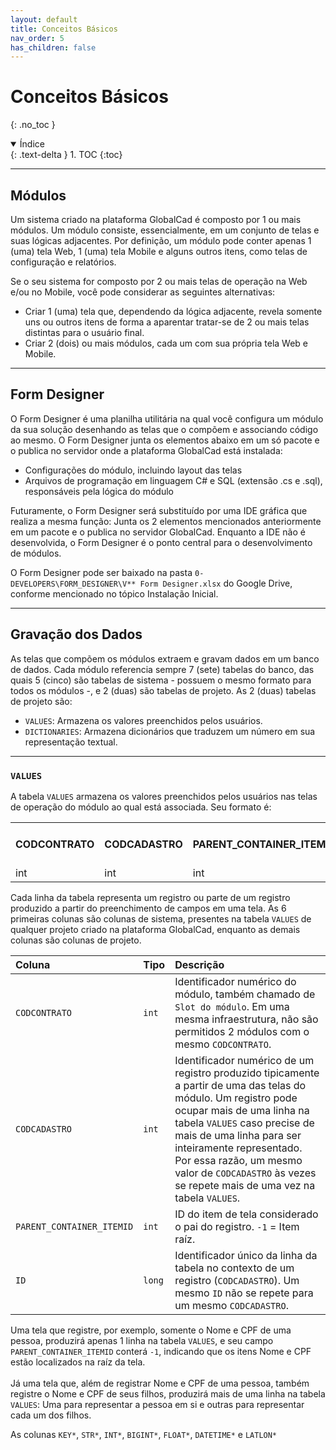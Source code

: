 ```yaml
---
layout: default
title: Conceitos Básicos
nav_order: 5
has_children: false
---
```


# Conceitos Básicos
{: .no_toc }

<details open markdown="block">
  <summary>
    Índice
  </summary>
  {: .text-delta }
1. TOC
{:toc}
</details>

---

## Módulos

Um sistema criado na plataforma GlobalCad é composto por 1 ou mais módulos. Um módulo consiste, essencialmente, em um conjunto de telas e suas lógicas adjacentes. Por definição, um módulo pode conter apenas 1 (uma) tela Web, 1 (uma) tela Mobile e alguns outros itens, como telas de configuração e relatórios.

Se o seu sistema for composto por 2 ou mais telas de operação na Web e/ou no Mobile, você pode considerar as seguintes alternativas:

- Criar 1 (uma) tela que, dependendo da lógica adjacente, revela somente uns ou outros itens de forma a aparentar tratar-se de 2 ou mais telas distintas para o usuário final.
- Criar 2 (dois) ou mais módulos, cada um com sua própria tela Web e Mobile.

---

## Form Designer

O Form Designer é uma planilha utilitária na qual você configura um módulo da sua solução desenhando as telas que o compõem e associando código ao mesmo. O Form Designer junta os elementos abaixo em um só pacote e o publica no servidor onde a plataforma GlobalCad está instalada:

- Configurações do módulo, incluindo layout das telas
- Arquivos de programação em linguagem C# e SQL (extensão .cs e .sql), responsáveis pela lógica do módulo

Futuramente, o Form Designer será substituído por uma IDE gráfica que realiza a mesma função: Junta os 2 elementos mencionados anteriormente em um pacote e o publica no servidor GlobalCad. Enquanto a IDE não é desenvolvida, o Form Designer é o ponto central para o desenvolvimento de módulos.

O Form Designer pode ser baixado na pasta `0- DEVELOPERS\FORM_DESIGNER\V** Form Designer.xlsx` do Google Drive, conforme mencionado no tópico Instalação Inicial.

---

## Gravação dos Dados

As telas que compõem os módulos extraem e gravam dados em um banco de dados. Cada módulo referencia sempre 7 (sete) tabelas do banco, das quais 5 (cinco) são tabelas de sistema - possuem o mesmo formato para todos os módulos -, e 2 (duas) são tabelas de projeto. As 2 (duas) tabelas de projeto são:

- `VALUES`: Armazena os valores preenchidos pelos usuários.
- `DICTIONARIES`: Armazena dicionários que traduzem um número em sua representação textual.

---

### `VALUES`

A tabela `VALUES` armazena os valores preenchidos pelos usuários nas telas de operação do módulo ao qual está associada. Seu formato é:

<table>
  <tr>
    <th style="text-align:left">CODCONTRATO</th>
    <th style="text-align:left">CODCADASTRO</th>
    <th style="text-align:left">PARENT_CONTAINER_ITEMID</th>
    <th style="text-align:left">ID</th>
    <th style="text-align:left">PARENT_ID</th>
    <th style="text-align:left">REGISTRY_ORDER</th>
    <th style="text-align:left">KEY1 .. KEYN</th>
    <th style="text-align:left">STR1 .. STRN</th>
    <th style="text-align:left">INT1 .. INTN</th>
    <th style="text-align:left">BIGINT1 .. BIGINTN</th>
    <th style="text-align:left">FLOAT1 .. FLOATN</th>
    <th style="text-align:left">DATETIME1 .. DATETIMEN</th>
    <th style="text-align:left">LATLON1 .. LATLONN</th>
  </tr>
  <tr>
    <td>int</td>
    <td>int</td>
    <td>int</td>
    <td>bigint</td>
    <td>bigint</td>
    <td>int</td>
    <td>long</td>
    <td>string</td>
    <td>long</td>
    <td>float</td>
    <td>DateTime</td>
    <td>double</td>
  </tr>
</table>

Cada linha da tabela representa um registro ou parte de um registro produzido a partir do preenchimento de campos em uma tela. As 6 primeiras colunas são colunas de sistema, presentes na tabela `VALUES` de qualquer projeto criado na plataforma GlobalCad, enquanto as demais colunas são colunas de projeto.

| Coluna                | Tipo      | Descrição                                                        |
|:----------------------|:----------|:-----------------------------------------------------------------|
| `CODCONTRATO`         | `int`     | Identificador numérico do módulo, também chamado de `Slot do módulo`. Em uma mesma infraestrutura, não são permitidos 2 módulos com o mesmo `CODCONTRATO`.
| `CODCADASTRO`         | `int`     | Identificador numérico de um registro produzido tipicamente a partir de uma das telas do módulo. Um registro pode ocupar mais de uma linha na tabela `VALUES` caso precise de mais de uma linha para ser inteiramente representado. Por essa razão, um mesmo valor de `CODCADASTRO` às vezes se repete mais de uma vez na tabela `VALUES`.
| `PARENT_CONTAINER_ITEMID`| `int`  | ID do item de tela considerado o pai do registro. `-1` = Item raíz. 
| `ID`                  | `long`    | Identificador único da linha da tabela no contexto de um registro (`CODCADASTRO`). Um mesmo `ID` não se repete para um mesmo `CODCADASTRO`.

Uma tela que registre, por exemplo, somente o Nome e CPF de uma pessoa, produzirá apenas 1 linha na tabela `VALUES`, e seu campo `PARENT_CONTAINER_ITEMID` conterá `-1`, indicando que os itens Nome e CPF estão localizados na raíz da tela.<br/><br/>Já uma tela que, além de registrar Nome e CPF de uma pessoa, também registre o Nome e CPF de seus filhos, produzirá mais de uma linha na tabela `VALUES`: Uma para representar a pessoa em si e outras para representar cada um dos filhos.

As colunas `KEY*`, `STR*`, `INT*`, `BIGINT*`, `FLOAT*`, `DATETIME*` e `LATLON*`



